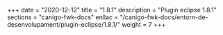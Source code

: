 +++
date        = "2020-12-12"
title       = "1.8.1"
description = "Plugin eclipse 1.8.1"
sections    = "canigo-fwk-docs"
enllac		= "/canigo-fwk-docs/entorn-de-desenvolupament/plugin-eclipse/1.8.1/"
weight		= 7
+++

